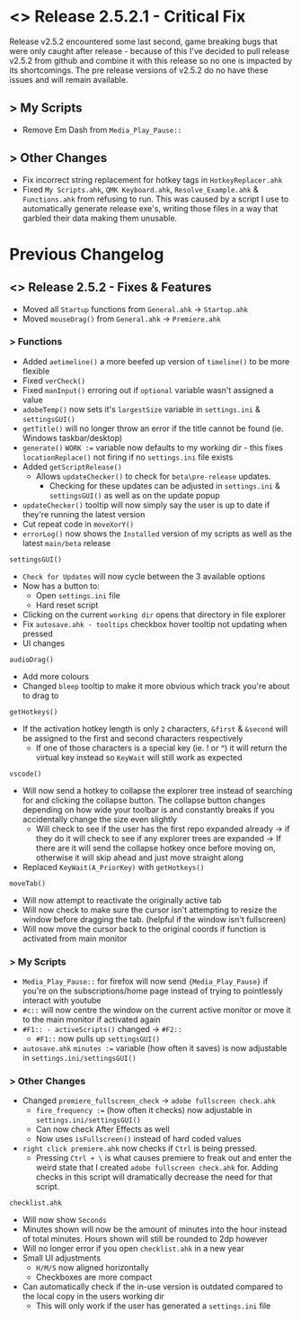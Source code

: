 # <> Release 2.5.2.1 - Critical Fix
Release v2.5.2 encountered some last second, game breaking bugs that were only caught after release - because of this I've decided to pull release v2.5.2 from github and combine it with this release so no one is impacted by its shortcomings. The pre release versions of v2.5.2 do no have these issues and will remain available.

## > My Scripts
- Remove Em Dash from `Media_Play_Pause::`

## > Other Changes
- Fix incorrect string replacement for hotkey tags in `HotkeyReplacer.ahk`
- Fixed `My Scripts.ahk`, `QMK Keyboard.ahk`, `Resolve_Example.ahk` & `Functions.ahk` from refusing to run. This was caused by a script I use to automatically generate release exe's, writing those files in a way that garbled their data making them unusable.

# Previous Changelog

## <> Release 2.5.2 - Fixes & Features
- Moved all `Startup` functions from `General.ahk` -> `Startup.ahk`
- Moved `mouseDrag()` from `General.ahk` -> `Premiere.ahk`

### > Functions
- Added `aetimeline()` a more beefed up version of `timeline()` to be more flexible
- Fixed `verCheck()`
- Fixed `manInput()` erroring out if `optional` variable wasn't assigned a value
- `adobeTemp()` now sets it's `largestSize` variable in `settings.ini` & `settingsGUI()`
- `getTitle()` will no longer throw an error if the title cannot be found (ie. Windows taskbar/desktop)
- `generate()` `WORK :=` variable now defaults to my working dir - this fixes `locationReplace()` not firing if no `settings.ini` file exists
- Added `getScriptRelease()`
    - Allows `updateChecker()` to check for `beta\pre-release` updates.
        - Checking for these updates can be adjusted in `settings.ini` & `settingsGUI()` as well as on the update popup
- `updateChecker()` tooltip will now simply say the user is up to date if they're running the latest version
- Cut repeat code in `moveXorY()`
- `errorLog()` now shows the `Installed` version of my scripts as well as the latest `main/beta` release

`settingsGUI()`
- `Check for Updates` will now cycle between the 3 available options
- Now has a button to:
    - Open `settings.ini` file
    - Hard reset script
- Clicking on the current `working dir` opens that directory in file explorer
- Fix `autosave.ahk - tooltips` checkbox hover tooltip not updating when pressed
- UI changes

`audioDrag()`
- Add more colours
- Changed `bleep` tooltip to make it more obvious which track you're about to drag to

`getHotkeys()`
- If the activation hotkey length is only `2` characters, `&first` & `&second` will be assigned to the first and second characters respectively
    - If one of those characters is a special key (ie. ! or ^) it will return the virtual key instead so `KeyWait` will still work as expected

`vscode()`
- Will now send a hotkey to collapse the explorer tree instead of searching for and clicking the collapse button. The collapse button changes depending on how wide your toolbar is and constantly breaks if you accidentally change the size even slightly
    - Will check to see if the user has the first repo expanded already -> if they do it will check to see if any explorer trees are expanded -> If there are it will send the collapse hotkey once before moving on, otherwise it will skip ahead and just move straight along
- Replaced `KeyWait(A_PriorKey)` with `getHotkeys()`

`moveTab()`
- Will now attempt to reactivate the originally active tab
- Will now check to make sure the cursor isn't attempting to resize the window before dragging the tab. (helpful if the window isn't fullscreen)
- Will now move the cursor back to the original coords if function is activated from main monitor

### > My Scripts
- `Media_Play_Pause::` for firefox will now send `{Media_Play_Pause}` if you're on the subscriptions/home page instead of trying to pointlessly interact with youtube
- `#c::` will now centre the window on the current active monitor or move it to the main monitor if activated again
- `#F1:: - activeScripts()` changed -> `#F2::`
    - `#F1::` now pulls up `settingsGUI()`
- `autosave.ahk` `minutes :=` variable (how often it saves) is now adjustable in `settings.ini/settingsGUI()`

### > Other Changes
- Changed `premiere_fullscreen_check` -> `adobe fullscreen check.ahk`
    - `fire_frequency :=` (how often it checks) now adjustable in `settings.ini/settingsGUI()`
    - Can now check After Effects as well
    - Now uses `isFullscreen()` instead of hard coded values
- `right click premiere.ahk` now checks if `Ctrl` is being pressed.
    - Pressing `Ctrl + \` is what causes premiere to freak out and enter the weird state that I created `adobe fullscreen check.ahk` for. Adding checks in this script will dramatically decrease the need for that script.

`checklist.ahk`
- Will now show `Seconds`
- Minutes shown will now be the amount of minutes into the hour instead of total minutes. Hours shown will still be rounded to 2dp however
- Will no longer error if you open `checklist.ahk` in a new year
- Small UI adjustments
    - `H/M/S` now aligned horizontally
    - Checkboxes are more compact
- Can automatically check if the in-use version is outdated compared to the local copy in the users working dir
    - This will only work if the user has generated a `settings.ini` file